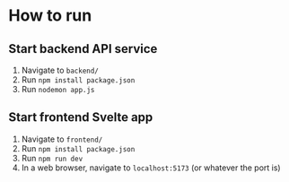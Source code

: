 # How to run 

## Start backend API service 
1. Navigate to `backend/`
2. Run `npm install package.json`
3. Run `nodemon app.js`

## Start frontend Svelte app 
1. Navigate to `frontend/`
2. Run `npm install package.json`
3. Run `npm run dev`
4. In a web browser, navigate to `localhost:5173` (or whatever the port is)